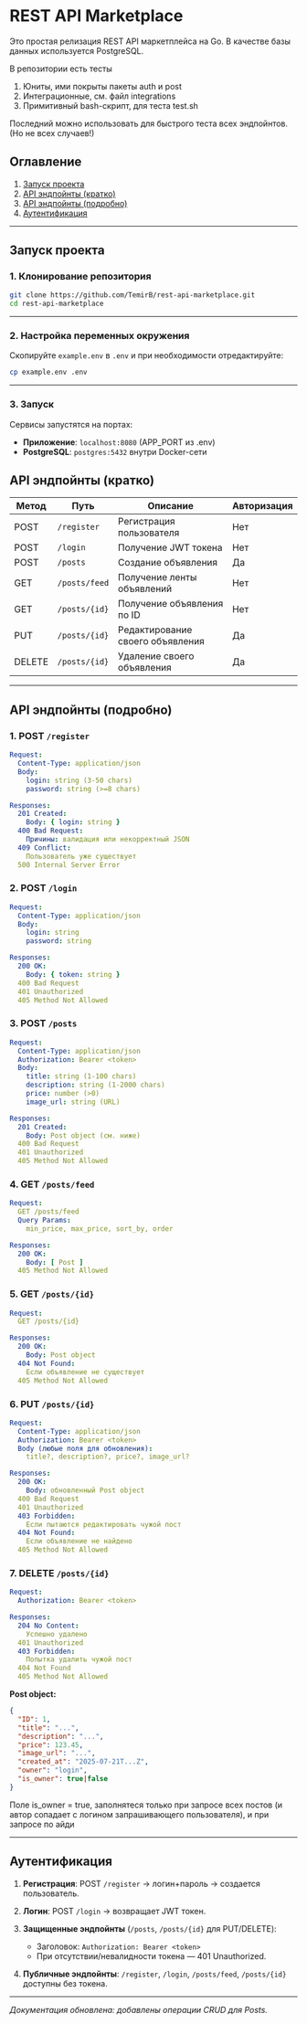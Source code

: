 # REST API Marketplace

Это простая релизация REST API маркетплейса на Go. В качестве базы данных используется PostgreSQL.

В репозитории есть тесты
1. Юниты, ими покрыты пакеты auth и post
2. Интеграционные, см. файл integrations
3. Примитивный bash-скрипт, для теста test.sh

Последний можно использовать для быстрого теста всех эндпойнтов. (Но не всех случаев!)


## Оглавление

1. [Запуск проекта](#запуск-проекта)
2. [API эндпойнты (кратко)](#api-эндпойнты-кратко)
3. [API эндпойнты (подробно)](#api-эндпойнты-подробно)
4. [Аутентификация](#аутентификация)

---

## Запуск проекта

### 1. Клонирование репозитория

```bash
git clone https://github.com/TemirB/rest-api-marketplace.git
cd rest-api-marketplace
```
---

### 2. Настройка переменных окружения

Скопируйте `example.env` в `.env` и при необходимости отредактируйте:

```bash
cp example.env .env
```
---

### 3. Запуск 

Сервисы запустятся на портах:

* **Приложение**: `localhost:8080` (APP\_PORT из .env)
* **PostgreSQL**: `postgres:5432` внутри Docker-сети

## API эндпойнты (кратко)

| Метод  | Путь          | Описание                         | Авторизация |
| ------ | ------------- | -------------------------------- | ----------- |
| POST   | `/register`   | Регистрация пользователя         | Нет         |
| POST   | `/login`      | Получение JWT токена             | Нет         |
| POST   | `/posts`      | Создание объявления              | Да          |
| GET    | `/posts/feed` | Получение ленты объявлений       | Нет         |
| GET    | `/posts/{id}` | Получение объявления по ID       | Нет         |
| PUT    | `/posts/{id}` | Редактирование своего объявления | Да          |
| DELETE | `/posts/{id}` | Удаление своего объявления       | Да          |

---

## API эндпойнты (подробно)

### 1. POST `/register`

```yaml
Request:
  Content-Type: application/json
  Body:
    login: string (3-50 chars)
    password: string (>=8 chars)

Responses:
  201 Created:
    Body: { login: string }
  400 Bad Request:
    Причины: валидация или некорректный JSON
  409 Conflict:
    Пользователь уже существует
  500 Internal Server Error
```

### 2. POST `/login`

```yaml
Request:
  Content-Type: application/json
  Body:
    login: string
    password: string

Responses:
  200 OK:
    Body: { token: string }
  400 Bad Request
  401 Unauthorized
  405 Method Not Allowed
```

### 3. POST `/posts`

```yaml
Request:
  Content-Type: application/json
  Authorization: Bearer <token>
  Body:
    title: string (1-100 chars)
    description: string (1-2000 chars)
    price: number (>0)
    image_url: string (URL)

Responses:
  201 Created:
    Body: Post object (см. ниже)
  400 Bad Request
  401 Unauthorized
  405 Method Not Allowed
```

### 4. GET `/posts/feed`

```yaml
Request:
  GET /posts/feed
  Query Params:
    min_price, max_price, sort_by, order

Responses:
  200 OK:
    Body: [ Post ]
  405 Method Not Allowed
```

### 5. GET `/posts/{id}`

```yaml
Request:
  GET /posts/{id}

Responses:
  200 OK:
    Body: Post object
  404 Not Found:
    Если объявление не существует
  405 Method Not Allowed
```

### 6. PUT `/posts/{id}`

```yaml
Request:
  Content-Type: application/json
  Authorization: Bearer <token>
  Body (любые поля для обновления):
    title?, description?, price?, image_url?

Responses:
  200 OK:
    Body: обновленный Post object
  400 Bad Request
  401 Unauthorized
  403 Forbidden:
    Если пытаются редактировать чужой пост
  404 Not Found:
    Если объявление не найдено
  405 Method Not Allowed
```

### 7. DELETE `/posts/{id}`

```yaml
Request:
  Authorization: Bearer <token>

Responses:
  204 No Content:
    Успешно удалено
  401 Unauthorized
  403 Forbidden:
    Попытка удалить чужой пост
  404 Not Found
  405 Method Not Allowed
```

**Post object:**

```json
{
  "ID": 1,
  "title": "...",
  "description": "...",
  "price": 123.45,
  "image_url": "...",
  "created_at": "2025-07-21T...Z",
  "owner": "login",
  "is_owner": true|false
}
```

Поле is_owner = true, заполнятеся только при запросе всех постов (и автор сопадает с логином запрашивающего пользователя), и при запросе по айди

---

## Аутентификация

1. **Регистрация**: POST `/register` → логин+пароль → создается пользователь.
2. **Логин**: POST `/login` → возвращает JWT токен.
3. **Защищенные эндпойнты** (`/posts`, `/posts/{id}` для PUT/DELETE):

   * Заголовок: `Authorization: Bearer <token>`
   * При отсутствии/невалидности токена — 401 Unauthorized.
4. **Публичные эндпойнты**: `/register`, `/login`, `/posts/feed`, `/posts/{id}` доступны без токена.

---

*Документация обновлена: добавлены операции CRUD для Posts.*
